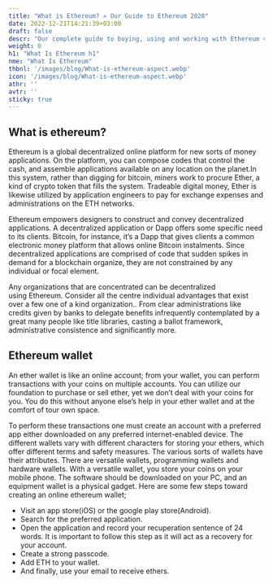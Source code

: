 ```yaml
---
title: "What is Ethereum? » Our Guide to Ethereum 2020"
date: 2022-12-21T14:21:39+03:00
draft: false
descr: "Our complete guide to buying, using and working with Ethereum ➤ What it is ✔️ Where to buy ✔️ How to use ✔️"
weight: 0
h1: "What Is Ethereum h1"
nme: "What Is Ethereum"
thbnl: '/images/blog/What-is-ethereum-aspect.webp'
icon: '/images/blog/What-is-ethereum-aspect.webp'
athr: ''
avtr: ''
sticky: true
---
```


## What is ethereum?
<p>Ethereum is a global decentralized online platform for new sorts of money applications. On the platform, you can compose codes that control the cash, and assemble applications available on any location on the planet.​In this system, rather than digging for bitcoin, miners work to procure Ether, a kind of crypto token that fills the system. Tradeable digital money, Ether is likewise utilized by application engineers to pay for exchange expenses and administrations on the ETH networks.​</p>
<p>Ethereum empowers designers to construct and convey decentralized applications. A decentralized application or Dapp offers some specific need to its clients. Bitcoin, for instance, it’s a Dapp that gives clients a common electronic money platform that allows online Bitcoin instalments. Since decentralized applications are comprised of code that sudden spikes in demand for a blockchain organize, they are not constrained by any individual or focal element.</p>
<p>Any organizations that are concentrated can be decentralized using&nbsp;Ethereum. Consider all the centre individual advantages that exist over a few one of a kind organization.​. From clear administrations like credits given by banks to delegate benefits infrequently contemplated by a great many people like title libraries, casting a ballot framework, administrative consistence and significantly more.</p>


## Ethereum wallet
<p>An ether wallet is like an online account; from your wallet, you can perform transactions with your coins on multiple accounts. You can utilize our foundation to purchase or sell ether, yet we don’t deal with your coins for you. You do this without anyone else’s help in your ether wallet and at the comfort of tour own space.</p>
<p>To perform these transactions one must create an account with a preferred app either downloaded on any preferred internet-enabled device. The different wallets vary with different characters for storing your ethers, which offer different terms and safety measures. The various sorts of wallets have their attributes. There are versatile wallets, programming wallets and hardware wallets. With a versatile wallet, you store your coins on your mobile phone. The software should be downloaded on your PC, and an equipment wallet is a physical gadget. Here are some few steps toward creating an online&nbsp;ethereum&nbsp;wallet;</p>
<ul>
<li>Visit an app store(iOS) or the google play store(Android).</li>
<li>Search for the preferred application.</li>
<li>Open the application and record your recuperation sentence of 24 words. It is important to follow this step as it will act as a recovery for your account.</li>
<li>Create a strong passcode.</li>
<li>Add ETH to your wallet.</li>
<li>And finally, use your email to receive ethers.</li>
</ul>
